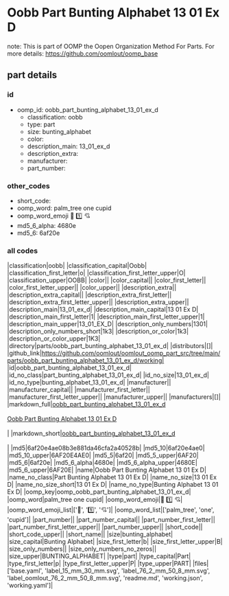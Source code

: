 # Oobb Part Bunting Alphabet 13 01 Ex D  

note: This is part of OOMP the Oopen Organization Method For Parts. For more details: https://github.com/oomlout/oomp_base

##  part details





### id
* oomp_id: oobb_part_bunting_alphabet_13_01_ex_d
  * classification: oobb
  * type: part
  * size: bunting_alphabet
  * color: 
  * description_main: 13_01_ex_d
  * description_extra: 
  * manufacturer: 
  * part_number: 

### other_codes
* short_code: 
* oomp_word: palm_tree one cupid
* oomp_word_emoji :palm_tree: :one: :cupid:
* md5_6_alpha: 4680e
* md5_6: 6af20e

### all codes 
|classification|oobb|
|classification_capital|Oobb|
|classification_first_letter|o|
|classification_first_letter_upper|O|
|classification_upper|OOBB|
|color||
|color_capital||
|color_first_letter||
|color_first_letter_upper||
|color_upper||
|description_extra||
|description_extra_capital||
|description_extra_first_letter||
|description_extra_first_letter_upper||
|description_extra_upper||
|description_main|13_01_ex_d|
|description_main_capital|13 01 Ex D|
|description_main_first_letter|1|
|description_main_first_letter_upper|1|
|description_main_upper|13_01_EX_D|
|description_only_numbers|1301|
|description_only_numbers_short|1k3|
|description_or_color|1k3|
|description_or_color_upper|1K3|
|directory|parts/oobb_part_bunting_alphabet_13_01_ex_d|
|distributors|[]|
|github_link|https://github.com/oomlout/oomlout_oomp_part_src/tree/main/parts/oobb_part_bunting_alphabet_13_01_ex_d/working|
|id|oobb_part_bunting_alphabet_13_01_ex_d|
|id_no_class|part_bunting_alphabet_13_01_ex_d|
|id_no_size|13_01_ex_d|
|id_no_type|bunting_alphabet_13_01_ex_d|
|manufacturer||
|manufacturer_capital||
|manufacturer_first_letter||
|manufacturer_first_letter_upper||
|manufacturer_upper||
|manufacturers|[]|
|markdown_full|[oobb_part_bunting_alphabet_13_01_ex_d](https://github.com/oomlout/oomlout_oomp_part_src/tree/main/parts/oobb_part_bunting_alphabet_13_01_ex_d/working)<br>[](https://github.com/oomlout/oomlout_oomp_part_src/tree/main/parts/oobb_part_bunting_alphabet_13_01_ex_d/working)<br>[Oobb Part Bunting Alphabet 13 01 Ex D](https://github.com/oomlout/oomlout_oomp_part_src/tree/main/parts/oobb_part_bunting_alphabet_13_01_ex_d/working)<br><br>|
|markdown_short|[oobb_part_bunting_alphabet_13_01_ex_d](https://github.com/oomlout/oomlout_oomp_part_src/tree/main/parts/oobb_part_bunting_alphabet_13_01_ex_d/working)<br><br>|
|md5|6af20e4ae08b3e881da46cfa2a40528b|
|md5_10|6af20e4ae0|
|md5_10_upper|6AF20E4AE0|
|md5_5|6af20|
|md5_5_upper|6AF20|
|md5_6|6af20e|
|md5_6_alpha|4680e|
|md5_6_alpha_upper|4680E|
|md5_6_upper|6AF20E|
|name|Oobb Part Bunting Alphabet 13 01 Ex D|
|name_no_class|Part Bunting Alphabet 13 01 Ex D|
|name_no_size|13 01 Ex D|
|name_no_size_short|13 01 Ex D|
|name_no_type|Bunting Alphabet 13 01 Ex D|
|oomp_key|oomp_oobb_part_bunting_alphabet_13_01_ex_d|
|oomp_word|palm_tree one cupid|
|oomp_word_emoji|:palm_tree: :one: :cupid:|
|oomp_word_emoji_list|[':palm_tree:', ':one:', ':cupid:']|
|oomp_word_list|['palm_tree', 'one', 'cupid']|
|part_number||
|part_number_capital||
|part_number_first_letter||
|part_number_first_letter_upper||
|part_number_upper||
|short_code||
|short_code_upper||
|short_name||
|size|bunting_alphabet|
|size_capital|Bunting Alphabet|
|size_first_letter|b|
|size_first_letter_upper|B|
|size_only_numbers||
|size_only_numbers_no_zeros||
|size_upper|BUNTING_ALPHABET|
|type|part|
|type_capital|Part|
|type_first_letter|p|
|type_first_letter_upper|P|
|type_upper|PART|
|files|['base.yaml', 'label_15_mm_30_mm.svg', 'label_76_2_mm_50_8_mm.svg', 'label_oomlout_76_2_mm_50_8_mm.svg', 'readme.md', 'working.json', 'working.yaml']|
